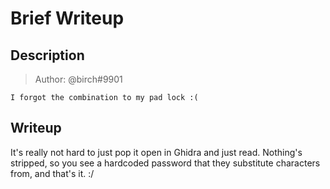 # Brief Writeup

## Description
> Author: @birch#9901

`I forgot the combination to my pad lock :( `

## Writeup

It's really not hard to just pop it open in Ghidra and just read. Nothing's stripped, so you see a hardcoded password that they substitute characters from, and that's it. :/